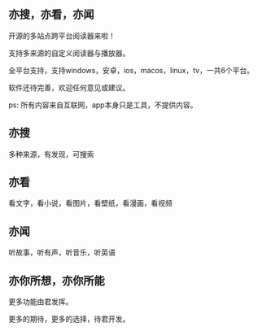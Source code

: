 
## 亦搜，亦看，亦闻

开源的多站点跨平台阅读器来啦！

支持多来源的自定义阅读器与播放器。

全平台支持，支持windows，安卓，ios，macos，linux，tv，一共6个平台。

软件还待完善，欢迎任何意见或建议。

ps: 所有内容来自互联网，app本身只是工具，不提供内容。

## 亦搜

多种来源，有发现，可搜索

## 亦看

看文字，看小说，看图片，看壁纸，看漫画，看视频

## 亦闻

听故事，听有声，听音乐，听英语

## 亦你所想，亦你所能

更多功能由君发挥。

更多的期待，更多的选择，待君开发。

